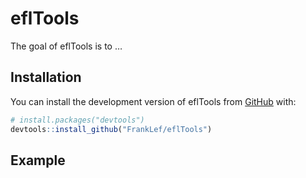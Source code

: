 
<!-- README.md is generated from README.Rmd. Please edit that file -->

# eflTools

<!-- badges: start -->
<!-- badges: end -->

The goal of eflTools is to …

## Installation

You can install the development version of eflTools from
[GitHub](https://github.com/) with:

``` r
# install.packages("devtools")
devtools::install_github("FrankLef/eflTools")
```

## Example
